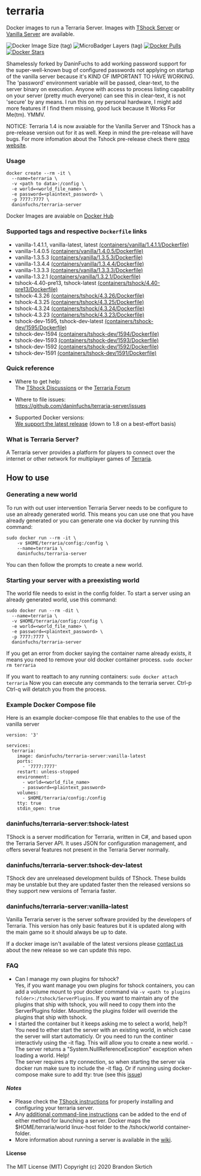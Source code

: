 # terraria

Docker images to run a Terraria Server. Images with [TShock Server](https://github.com/Pryaxis/TShock) or [Vanilla Server](https://terraria.gamepedia.com/Server) are available.


![Docker Image Size (tag)](https://img.shields.io/docker/image-size/daninfuchs/terraria-server/latest) ![MicroBadger Layers (tag)](https://img.shields.io/microbadger/layers/daninfuchs/terraria-server/latest) [![Docker Pulls](https://img.shields.io/docker/pulls/daninfuchs/terraria-server.svg)]() [![Docker Stars](https://img.shields.io/docker/stars/daninfuchs/terraria-server.svg)]()

Shamelessly forked by DaninFuchs to add working password support for the super-well-known bug of configured passwords not applying on startup of the vanilla server because it's KIND OF IMPORTANT TO HAVE WORKING. The 'password' environment variable will be passed, clear-text, to the server binary on execution. Anyone with access to process listing capability on your server (pretty much everyone) can see this in clear-text, it is not 'secure' by any means. I run this on my personal hardware, I might add more features if I find them missing, good luck because It Works For Me(tm). YMMV.

NOTICE: Terraria 1.4 is now avaiable for the Vanilla Server and TShock has a pre-release version out for it as well. Keep in mind the pre-release will have bugs. For more infomation about the Tshock pre-release check there [repo website](https://github.com/Pryaxis/TShock#readme).

### Usage
```
docker create --rm -it \
  --name=terraria \
  -v <path to data>:/config \
  -e world=<world_file_name> \
  -e password=<plaintext_password> \
  -p 7777:7777 \
  daninfuchs/terraria-server
```

Docker Images are avaiable on [Docker Hub](https://hub.docker.com/r/daninfuchs/terraria-server)

### Supported tags and respective `Dockerfile` links
* vanilla-1.4.1.1, vanilla-latest, latest [(containers/vanilla/1.4.1.1/Dockerfile)](https://github.com/daninfuchs/terraria-server/blob/master/containers/vanilla/1.4.1.1/Dockerfile)
* vanilla-1.4.0.5 [(containers/vanilla/1.4.0.5/Dockerfile)](https://github.com/daninfuchs/terraria-server/blob/master/containers/vanilla/1.4.0.5/Dockerfile)
* vanilla-1.3.5.3 [(containers/vanilla/1.3.5.3/Dockerfile)](https://github.com/daninfuchs/terraria-server/blob/master/containers/vanilla/1.3.5.3/Dockerfile)
* vanilla-1.3.4.4 [(containers/vanilla/1.3.4.4/Dockerfile)](https://github.com/daninfuchs/terraria-server/blob/master/containers/vanilla/1.3.4.4/Dockerfile)
* vanilla-1.3.3.3 [(containers/vanilla/1.3.3.3/Dockerfile)](https://github.com/daninfuchs/terraria-server/blob/master/containers/vanilla/1.3.3.3/Dockerfile)
* vanilla-1.3.2.1 [(containers/vanilla/1.3.2.1/Dockerfile)](https://github.com/daninfuchs/terraria-server/blob/master/containers/vanilla/1.3.2.1/Dockerfile)
* tshock-4.40-pre13, tshock-latest [(containers/tshock/4.40-pre13/Dockerfile)](https://github.com/daninfuchs/terraria-server/blob/master/containers/tshock/4.40-pre13/Dockerfile)
* tshock-4.3.26 [(containers/tshock/4.3.26/Dockerfile)](https://github.com/daninfuchs/terraria-server/blob/master/containers/tshock/4.3.26/Dockerfile)
* tshock-4.3.25 [(containers/tshock/4.3.25/Dockerfile)](https://github.com/daninfuchs/terraria-server/blob/master/containers/tshock/4.3.25/Dockerfile)
* tshock-4.3.24 [(containers/tshock/4.3.24/Dockerfile)](https://github.com/daninfuchs/terraria-server/blob/master/containers/tshock/4.3.24/Dockerfile)
* tshock-4.3.23 [(containers/tshock/4.3.23/Dockerfile)](https://github.com/daninfuchs/terraria-server/blob/master/containers/tshock/4.3.23/Dockerfile)
* tshock-dev-1595, tshock-dev-latest [(containers/tshock-dev/1595/Dockerfile)](https://github.com/daninfuchs/terraria-server/blob/master/containers/tshock-dev/1595/Dockerfile)
* tshock-dev-1594 [(containers/tshock-dev/1594/Dockerfile)](https://github.com/daninfuchs/terraria-server/blob/master/containers/tshock-dev/1594/Dockerfile)
* tshock-dev-1593 [(containers/tshock-dev/1593/Dockerfile)](https://github.com/daninfuchs/terraria-server/blob/master/containers/tshock-dev/1593/Dockerfile)
* tshock-dev-1592 [(containers/tshock-dev/1592/Dockerfile)](https://github.com/daninfuchs/terraria-server/blob/master/containers/tshock-dev/1592/Dockerfile)
* tshock-dev-1591 [(containers/tshock-dev/1591/Dockerfile)](https://github.com/daninfuchs/terraria-server/blob/master/containers/tshock-dev/1591/Dockerfile)

### Quick reference
- Where to get help:\
The [TShock Discussions](https://github.com/Pryaxis/TShock/discussions) or the [Terraria Forum](https://forums.terraria.org/index.php?forums/)

- Where to file issues:\
https://github.com/daninfuchs/terraria-server/issues

- Supported Docker versions:\
[We support the latest release](https://github.com/docker/docker-ce/releases/latest) (down to 1.8 on a best-effort basis)

### What is Terraria Server?
A Terraria server provides a platform for players to connect over the internet or other network for multiplayer games of [Terraria](https://terraria.org/).

## How to use

### Generating a new world
To run with out user intervention Terraria Server needs to be configure to use an already generated world. This means you can use one that you have already generated or you can generate one via docker by running this command:
```
sudo docker run --rm -it \
    -v $HOME/terraria/config:/config \
    --name=terraria \
    daninfuchs/terraria-server
```
You can then follow the prompts to create a new world.

### Starting your server with a preexisting world
The world file needs to exist in the config folder.
To start a server using an already generated world, use this command:
```
sudo docker run --rm -dit \
  --name=terraria \
  -v $HOME/terraria/config:/config \
  -e world=<world_file_name> \
  -e password=<plaintext_password> \
  -p 7777:7777 \
  daninfuchs/terraria-server
```

If you get an error from docker saying the container name already exists, it means you need to remove your old docker container process.
`sudo docker rm terraria`

If you want to reattach to any running containers:
`sudo docker attach terraria`
Now you can execute any commands to the terraria server. Ctrl-p Ctrl-q will detatch you from the process.

### Example Docker Compose file
Here is an example docker-compose file that enables to the use of the vanilla server
```
version: '3'

services:
  terraria:
    image: daninfuchs/terraria-server:vanilla-latest
    ports:
      - '7777:7777'
    restart: unless-stopped
    environment:
      - world=<world_file_name>
      - password=<plaintext_password>
    volumes:
      - $HOME/terraria/config:/config
    tty: true
    stdin_open: true
```

### daninfuchs/terraria-server:tshock-latest
TShock is a server modification for Terraria, written in C#, and based upon the Terraria Server API. It uses JSON for configuration management, and offers several features not present in the Terraria Server normally.

### daninfuchs/terraria-server:tshock-dev-latest
TShock dev are unreleased development builds of TShock. These builds may be unstable but they are updated faster then the released versions so they support new versions of Terraria faster.

### daninfuchs/terraria-server:vanilla-latest
Vanilla Terraria server is the server software provided by the developers of Terraria. This version has only basic features but it is updated along with the main game so it should always be up to date.

If a docker image isn't available of the latest versions please [contact us](https://www.bearded.io/#footer) about the new release so we can update this repo.

### FAQ
- Can I manage my own plugins for tshock?\
Yes, if you want manage you own plugins for tshock containers, you can add a volume mount to your docker command via `-v <path to plugins folder>:/tshock/ServerPlugins`. If you want to maintain any of the plugins that ship with tshock, you will need to copy them into the ServerPlugins folder. Mounting the plugins folder will override the plugins that ship with tshock.
- I started the container but it keeps asking me to select a world, help?!\
You need to ether start the server with an existing world, in which case the server will start automaticly. Or you need to run the continer interactivly using the -it flag. This will allow you to create a new world.
-The server returns a "System.NullReferenceException" exception when loading a world. Help!\
The server requires a tty connection, so when starting the server via docker run make sure to include the -it flag. Or if running using docker-compose make sure to add tty: true (see this [issue](https://github.com/daninfuchs/terraria-server/issues/7))

#### *Notes*
* Please check the [TShock instructions](https://tshock.readme.io/docs/getting-started) for properly installing and configuring your terraria server.
* Any [additional command-line instructions](https://tshock.readme.io/docs/command-line-parameters) can be added to the end of either method for launching a server.  Docker maps the $HOME/terraria/world linux-host folder to the /tshock/world container-folder.
* More information about running a server is available in the [wiki](https://terraria.gamepedia.com/Server).

#### License

The MIT License (MIT)
Copyright (c) 2020 Brandon Skrtich
